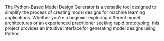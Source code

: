 The Python-Based Model Design Generator is a versatile tool designed to simplify the process of creating model designs for machine learning applications. Whether you're a beginner exploring different model architectures or an experienced practitioner seeking rapid prototyping, this project provides an intuitive interface for generating model designs using Python.
